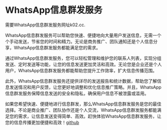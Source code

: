 # WhatsApp信息群发服务

需要WhatsApp信息群发服务网址k02.cc.

WhatsApp信息群发服务可以帮助您快速、便捷地向大量用户发送信息，无需一个个手动发送，节省您的时间和精力。无论是商务推广、团队通知还是个人信息分享，WhatsApp信息群发服务都能满足您的需求。

通过WhatsApp信息群发服务，您可以轻松管理和维护您的联系人列表，实现分组发送、定时发送等功能，让您的信息发送更加灵活和高效。无论您是企业还是个人用户，WhatsApp信息群发服务都能帮助您提升工作效率，扩大信息传播范围。

此外，WhatsApp信息群发服务还提供详尽的发送报告和统计数据，帮助您了解信息发送情况和用户反馈，让您更好地调整和优化信息推广策略。并且，WhatsApp信息群发服务保障信息发送的安全和隐私，确保用户信息不被泄露或滥用。

如果您希望快速、便捷地进行信息群发，那么WhatsApp信息群发服务是您的最佳选择。不论是商业推广、团队协作还是个人交流，WhatsApp信息群发服务都能满足您的需求，让信息发送变得简单、高效。赶快体验WhatsApp信息群发服务，让您的信息传播更加便捷和高效！[github](https://github.com)